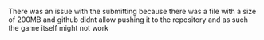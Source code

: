 There was an issue with the submitting because there was a file with a size of 200MB and github didnt allow pushing it to the repository and as such the game itself might not work

